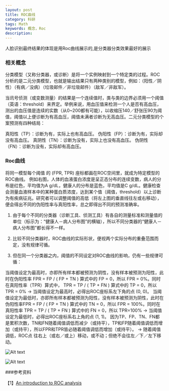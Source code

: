 ```yaml
---
layout: post
title: ROC曲线
category: 科研
tags: Math
keywords: 概念，Roc
description:
---
```

人脸识别最终结果的体现是用Roc曲线展示的,是分类器分类效果最好的展示

### 相关概念
分类模型（又称分类器，或诊断）是将一个实例映射到一个特定类的过程。ROC分析的是二元分类模型，也就是输出结果只有两种类别的模型，例如：（阳性／阴性）（有病／没病）（垃圾邮件／非垃圾邮件）（敌军／非敌军）。

当讯号侦测（或变数测量）的结果是一个连续值时，类与类的边界必须用一个阈值（英语：threshold）来界定。举例来说，用血压值来检测一个人是否有高血压，测出的血压值是连续的实数（从0~200都有可能），以收缩压140／舒张压90为阈值，阈值以上便诊断为有高血压，阈值未满者诊断为无高血压。二元分类模型的个案预测有四种结局：

真阳性（TP）：诊断为有，实际上也有高血压。
伪阳性（FP）：诊断为有，实际却没有高血压。
真阴性（TN）：诊断为没有，实际上也没有高血压。
伪阴性（FN）：诊断为没有，实际却有高血压。

### Roc曲线

将同一模型每个阈值 的 (FPR, TPR) 座标都画在ROC空间里，就成为特定模型的ROC曲线。
例如右图，人体的血液蛋白浓度是呈正态分布的连续变数，病人的分布是红色，平均值为A g/dL，健康人的分布是蓝色，平均值是C g/dL。健康检查会测量血液样本中的某种蛋白质浓度，达到某个值（阈值，threshold）以上诊断为有疾病征兆。研究者可以调整阈值的高低（将左上图的垂直线往左或右移动），便会得出不同的伪阳性率与真阳性率，总之即得出不同的预测准确率。

1. 由于每个不同的分类器（诊断工具、侦测工具）有各自的测量标准和测量值的单位（标示为：“健康人－病人分布图”的横轴），所以不同分类器的“健康人－病人分布图”都长得不一样。

2. 比较不同分类器时，ROC曲线的实际形状，便视两个实际分布的重叠范围而定，没有规律可循。

3. 但在同一个分类器之内，阈值的不同设定对ROC曲线的影响，仍有一些规律可循：

当阈值设定为最高时，亦即所有样本都被预测为阴性，没有样本被预测为阳性，此时在伪阳性率 FPR = FP / ( FP + TN ) 算式中的 FP = 0，所以 FPR = 0%。同时在真阳性率（TPR）算式中， TPR = TP / ( TP + FN ) 算式中的 TP = 0，所以 TPR = 0%
→ 当阈值设定为最高时，必得出ROC座标系左下角的点 (0, 0)。
当阈值设定为最低时，亦即所有样本都被预测为阳性，没有样本被预测为阴性，此时在伪阳性率FPR = FP / ( FP + TN ) 算式中的 TN = 0，所以 FPR = 100%。同时在真阳性率 TPR = TP / ( TP + FN ) 算式中的 FN = 0，所以 TPR=100%
→ 当阈值设定为最低时，必得出ROC座标系右上角的点 (1, 1)。
因为TP、FP、TN、FN都是累积次数，TN和FN随着阈值调低而减少（或持平），TP和FP随着阈值调低而增加（或持平），所以FPR和TPR皆必随着阈值调低而增加（或持平）。
→ 随着阈值调低，ROC点 往右上（或右／或上）移动，或不动；但绝不会往左／下／左下移动。


![Alt text](https://dn-yeungben.qbox.me/public/img/study/ROCfig.png)

![Alt text](https://dn-yeungben.qbox.me/public/img/study/ROC_space-2.png)

###参考资料

【1】[An introduction to ROC analysis](https://cours.etsmtl.ca/sys828/REFS/A1/Fawcett_PRL2006.pdf)




